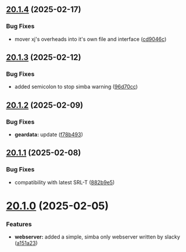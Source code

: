 ## [20.1.4](https://github.com/Torwent/WaspLib/compare/v20.1.3...v20.1.4) (2025-02-17)


### Bug Fixes

* mover xj's overheads into it's own file and interface ([cd9046c](https://github.com/Torwent/WaspLib/commit/cd9046c00095f179028e48a26b6e7ca9a71e7b35))



## [20.1.3](https://github.com/Torwent/WaspLib/compare/v20.1.2...v20.1.3) (2025-02-12)


### Bug Fixes

* added semicolon to stop simba warning ([96d70cc](https://github.com/Torwent/WaspLib/commit/96d70cce239c6abf7362f01f4cb53ee8a36a6db0))



## [20.1.2](https://github.com/Torwent/WaspLib/compare/v20.1.1...v20.1.2) (2025-02-09)


### Bug Fixes

* **geardata:** update ([f78b493](https://github.com/Torwent/WaspLib/commit/f78b49398921f6fbac63c9f8ecde3473a0649f12))



## [20.1.1](https://github.com/Torwent/WaspLib/compare/v20.1.0...v20.1.1) (2025-02-08)


### Bug Fixes

* compatibility with latest SRL-T ([882b9e5](https://github.com/Torwent/WaspLib/commit/882b9e56171ddb4037ddab009e509d5f23df3250))



# [20.1.0](https://github.com/Torwent/WaspLib/compare/v20.0.2...v20.1.0) (2025-02-05)


### Features

* **webserver:** added a simple, simba only webserver written by slacky ([a151a23](https://github.com/Torwent/WaspLib/commit/a151a23425b611ba4a756c483e42763d31713a09))



